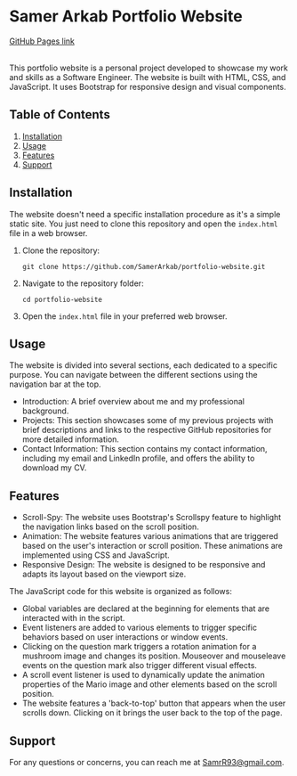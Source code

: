 # Samer Arkab Portfolio Website
[GitHub Pages link](https://samerarkab.github.io/Portfolio/)
<br><br>

This portfolio website is a personal project developed to showcase my work and skills as a Software Engineer. The website is built with HTML, CSS, and JavaScript. It uses Bootstrap for responsive design and visual components.

## Table of Contents
1. [Installation](#installation)
2. [Usage](#usage)
3. [Features](#features)
4. [Support](#support)

## Installation

The website doesn't need a specific installation procedure as it's a simple static site. You just need to clone this repository and open the `index.html` file in a web browser.

1. Clone the repository:
    ```
    git clone https://github.com/SamerArkab/portfolio-website.git
    ```
2. Navigate to the repository folder:
    ```
    cd portfolio-website
    ```
3. Open the `index.html` file in your preferred web browser.

## Usage

The website is divided into several sections, each dedicated to a specific purpose. You can navigate between the different sections using the navigation bar at the top.

- Introduction: A brief overview about me and my professional background.
- Projects: This section showcases some of my previous projects with brief descriptions and links to the respective GitHub repositories for more detailed information.
- Contact Information: This section contains my contact information, including my email and LinkedIn profile, and offers the ability to download my CV.

## Features

- Scroll-Spy: The website uses Bootstrap's Scrollspy feature to highlight the navigation links based on the scroll position.
- Animation: The website features various animations that are triggered based on the user's interaction or scroll position. These animations are implemented using CSS and JavaScript.
- Responsive Design: The website is designed to be responsive and adapts its layout based on the viewport size.

The JavaScript code for this website is organized as follows:

- Global variables are declared at the beginning for elements that are interacted with in the script.
- Event listeners are added to various elements to trigger specific behaviors based on user interactions or window events.
- Clicking on the question mark triggers a rotation animation for a mushroom image and changes its position. Mouseover and mouseleave events on the question mark also trigger different visual effects.
- A scroll event listener is used to dynamically update the animation properties of the Mario image and other elements based on the scroll position.
- The website features a 'back-to-top' button that appears when the user scrolls down. Clicking on it brings the user back to the top of the page.

## Support

For any questions or concerns, you can reach me at SamrR93@gmail.com.
